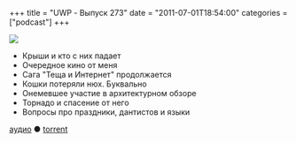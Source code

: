 +++
title = "UWP - Выпуск 273"
date = "2011-07-01T18:54:00"
categories = ["podcast"]
+++

![](https://podcast.umputun.com/images/uwp/uwp273.jpg)


- Крыши и кто с них падает
- Очередное кино от меня
- Сага "Теща и Интернет" продолжается
- Кошки потеряли нюх. Буквально
- Онемевшее участие в архитектурном обзоре
- Торнадо и спасение от него
- Вопросы про праздники, дантистов и языки

[аудио](http://archive.rucast.net/uwp/media/ump_podcast273.mp3) ● [torrent](http://archive.rucast.net/uwp/media/ump_podcast273.mp3.torrent)


<audio src="http://archive.rucast.net/uwp/media/ump_podcast273.mp3" preload="none">